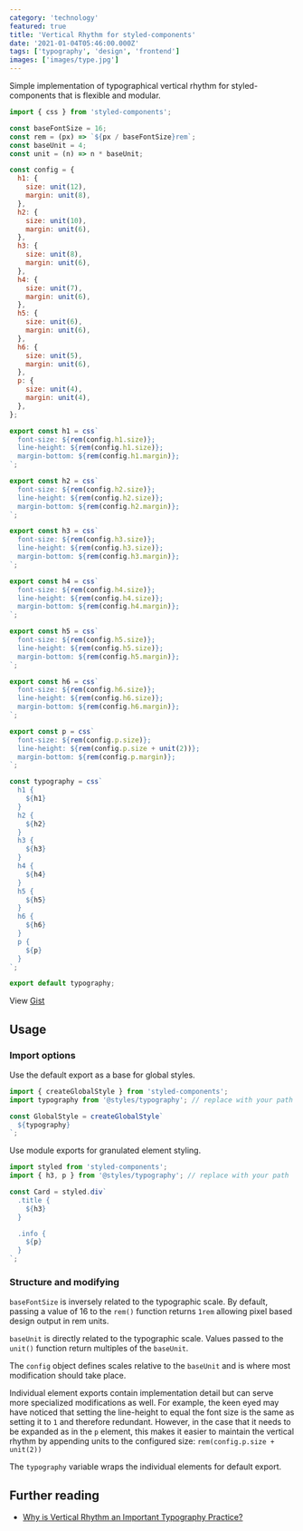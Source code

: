 ```yaml
---
category: 'technology'
featured: true
title: 'Vertical Rhythm for styled-components'
date: '2021-01-04T05:46:00.000Z'
tags: ['typography', 'design', 'frontend']
images: ['images/type.jpg']
---
```


Simple implementation of typographical vertical rhythm for styled-components that is flexible and modular.

```js
import { css } from 'styled-components';

const baseFontSize = 16;
const rem = (px) => `${px / baseFontSize}rem`;
const baseUnit = 4;
const unit = (n) => n * baseUnit;

const config = {
  h1: {
    size: unit(12),
    margin: unit(8),
  },
  h2: {
    size: unit(10),
    margin: unit(6),
  },
  h3: {
    size: unit(8),
    margin: unit(6),
  },
  h4: {
    size: unit(7),
    margin: unit(6),
  },
  h5: {
    size: unit(6),
    margin: unit(6),
  },
  h6: {
    size: unit(5),
    margin: unit(6),
  },
  p: {
    size: unit(4),
    margin: unit(4),
  },
};

export const h1 = css`
  font-size: ${rem(config.h1.size)};
  line-height: ${rem(config.h1.size)};
  margin-bottom: ${rem(config.h1.margin)};
`;

export const h2 = css`
  font-size: ${rem(config.h2.size)};
  line-height: ${rem(config.h2.size)};
  margin-bottom: ${rem(config.h2.margin)};
`;

export const h3 = css`
  font-size: ${rem(config.h3.size)};
  line-height: ${rem(config.h3.size)};
  margin-bottom: ${rem(config.h3.margin)};
`;

export const h4 = css`
  font-size: ${rem(config.h4.size)};
  line-height: ${rem(config.h4.size)};
  margin-bottom: ${rem(config.h4.margin)};
`;

export const h5 = css`
  font-size: ${rem(config.h5.size)};
  line-height: ${rem(config.h5.size)};
  margin-bottom: ${rem(config.h5.margin)};
`;

export const h6 = css`
  font-size: ${rem(config.h6.size)};
  line-height: ${rem(config.h6.size)};
  margin-bottom: ${rem(config.h6.margin)};
`;

export const p = css`
  font-size: ${rem(config.p.size)};
  line-height: ${rem(config.p.size + unit(2))};
  margin-bottom: ${rem(config.p.margin)};
`;

const typography = css`
  h1 {
    ${h1}
  }
  h2 {
    ${h2}
  }
  h3 {
    ${h3}
  }
  h4 {
    ${h4}
  }
  h5 {
    ${h5}
  }
  h6 {
    ${h6}
  }
  p {
    ${p}
  }
`;

export default typography;
```

View [Gist](https://gist.github.com/ryantoddgarza/530c7921fb83dca05b571c26a96fd759)

## Usage

### Import options

Use the default export as a base for global styles.

```js
import { createGlobalStyle } from 'styled-components';
import typography from '@styles/typography'; // replace with your path

const GlobalStyle = createGlobalStyle`
  ${typography}
`;
```

Use module exports for granulated element styling.

```js
import styled from 'styled-components';
import { h3, p } from '@styles/typography'; // replace with your path

const Card = styled.div`
  .title {
    ${h3}
  }

  .info {
    ${p}
  }
`;
```

### Structure and modifying

`baseFontSize` is inversely related to the typographic scale. By default, passing a value of 16 to the `rem()` function returns `1rem` allowing pixel based design output in rem units.

`baseUnit` is directly related to the typographic scale. Values passed to the `unit()` function return multiples of the `baseUnit`.

The `config` object defines scales relative to the `baseUnit` and is where most modification should take place.

Individual element exports contain implementation detail but can serve more specialized modifications as well. For example, the keen eyed may have noticed that setting the line-height to equal the font size is the same as setting it to `1` and therefore redundant. However, in the case that it needs to be expanded as in the `p` element, this makes it easier to maintain the vertical rhythm by appending units to the configured size: `rem(config.p.size + unit(2))`

The `typography` variable wraps the individual elements for default export.

## Further reading

- [Why is Vertical Rhythm an Important Typography Practice?](https://zellwk.com/blog/why-vertical-rhythms/)
